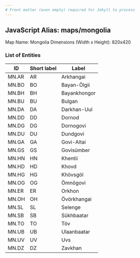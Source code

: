```yaml
---
# Front matter (even empty) required for Jekyll to process
---
```


## JavaScript Alias: maps/mongolia

Map Name: Mongolia
Dimensions (Width x Height): 820x420





### List of Entities

ID | Short label | Label
---|---|---|
MN.AR|AR|Arkhangai
MN.BO|BO|Bayan-Ölgii
MN.BH|BH|Bayankhongor
MN.BU|BU|Bulgan
MN.DA|DA|Darkhan-Uul
MN.DD|DD|Dornod
MN.DG|DG|Dornogovi
MN.DU|DU|Dundgovi
MN.GA|GA|Govi-Altai
MN.GS|GS|Govisümber
MN.HN|HN|Khentii
MN.HD|HD|Khovd
MN.HG|HG|Khövsgöl
MN.OG|OG|Ömnögovi
MN.ER|ER|Orkhon
MN.OH|OH|Övörkhangai
MN.SL|SL|Selenge
MN.SB|SB|Sükhbaatar
MN.TO|TO|Töv
MN.UB|UB|Ulaanbaatar
MN.UV|UV|Uvs
MN.DZ|DZ|Zavkhan